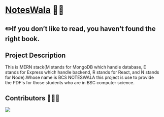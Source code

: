 # [NotesWala](https://spaceship.roadtocode.org) 📖🧾

## ✏️If you don’t like to read, you haven’t found the right book.

## Project Description
This is MERN stack(M stands for MongoDB which handle database, E stands for Express which handle backend, R stands for React, and N stands for Node).Whose name is BCS NOTESWALA this project is use to provide the PDF`s for those students who are in BSC computer science.

## Contributors 👏🙌🥰

<a href="https://github.com/AvishkarMandlik/NotesWala/graphs/contributors">
  <img src="https://contrib.rocks/image?repo=AvishkarMandlik/NotesWala" />
</a>

